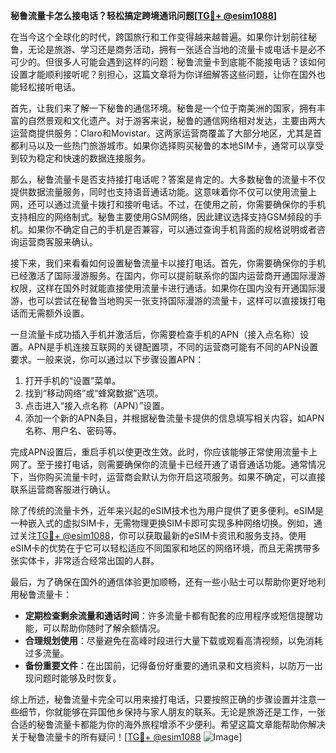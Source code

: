 **秘鲁流量卡怎么接电话？轻松搞定跨境通讯问题[[TG💪+ @esim1088](https://t.me/s/esim1088)]**

在当今这个全球化的时代，跨国旅行和工作变得越来越普遍。如果你计划前往秘鲁，无论是旅游、学习还是商务活动，拥有一张适合当地的流量卡或电话卡是必不可少的。但很多人可能会遇到这样的问题：秘鲁流量卡到底能不能接电话？该如何设置才能顺利接听呢？别担心，这篇文章将为你详细解答这些问题，让你在国外也能轻松接听电话。

首先，让我们来了解一下秘鲁的通信环境。秘鲁是一个位于南美洲的国家，拥有丰富的自然景观和文化遗产。对于游客来说，秘鲁的通信网络相对发达，主要由两大运营商提供服务：Claro和Movistar。这两家运营商覆盖了大部分地区，尤其是首都利马以及一些热门旅游城市。如果你选择购买秘鲁的本地SIM卡，通常可以享受到较为稳定和快速的数据连接服务。

那么，秘鲁流量卡是否支持接打电话呢？答案是肯定的。大多数秘鲁的流量卡不仅提供数据流量服务，同时也支持语音通话功能。这意味着你不仅可以使用流量上网，还可以通过流量卡拨打和接听电话。不过，在使用之前，你需要确保你的手机支持相应的网络制式。秘鲁主要使用GSM网络，因此建议选择支持GSM频段的手机。如果你不确定自己的手机是否兼容，可以通过查询手机背面的规格说明或者咨询运营商客服来确认。

接下来，我们来看看如何设置秘鲁流量卡以接打电话。首先，你需要确保你的手机已经激活了国际漫游服务。在国内，你可以提前联系你的国内运营商开通国际漫游权限，这样在国外时就能直接使用流量卡进行通话。如果你在国内没有开通国际漫游，也可以尝试在秘鲁当地购买一张支持国际漫游的流量卡，这样可以直接拨打电话而无需额外设置。

一旦流量卡成功插入手机并激活后，你需要检查手机的APN（接入点名称）设置。APN是手机连接互联网的关键配置项，不同的运营商可能有不同的APN设置要求。一般来说，你可以通过以下步骤设置APN：

1. 打开手机的“设置”菜单。
2. 找到“移动网络”或“蜂窝数据”选项。
3. 点击进入“接入点名称（APN）”设置。
4. 添加一个新的APN条目，并根据秘鲁流量卡提供的信息填写相关内容，如APN名称、用户名、密码等。

完成APN设置后，重启手机以使更改生效。此时，你应该能够正常使用流量卡上网了。至于接打电话，则需要确保你的流量卡已经开通了语音通话功能。通常情况下，当你购买流量卡时，运营商会默认为你开启这项服务。如果不确定，可以直接联系运营商客服进行确认。

除了传统的流量卡外，近年来兴起的eSIM技术也为用户提供了更多便利。eSIM是一种嵌入式的虚拟SIM卡，无需物理更换SIM卡即可实现多种网络切换。例如，通过关注[TG💪+ @esim1088](https://t.me/s/esim1088)，你可以获取最新的eSIM卡资讯和服务支持。使用eSIM卡的优势在于它可以轻松适应不同国家和地区的网络环境，而且无需携带多张实体卡，非常适合经常出国的人群。

最后，为了确保在国外的通信体验更加顺畅，还有一些小贴士可以帮助你更好地利用秘鲁流量卡：

- **定期检查剩余流量和通话时间**：许多流量卡都有配套的应用程序或短信提醒功能，可以帮助你随时了解余额情况。
- **合理规划使用**：尽量避免在高峰时段进行大量下载或观看高清视频，以免消耗过多流量。
- **备份重要文件**：在出国前，记得备份好重要的通讯录和文档资料，以防万一出现问题时能够及时恢复。

综上所述，秘鲁流量卡完全可以用来接打电话，只要按照正确的步骤设置并注意一些细节，你就能够在异国他乡保持与家人朋友的联系。无论是旅游还是工作，一张合适的秘鲁流量卡都能为你的海外旅程增添不少便利。希望这篇文章能帮助你解决关于秘鲁流量卡的所有疑问！[[TG💪+ @esim1088](https://t.me/s/esim1088) ![Image](https://i.postimg.cc/4NQfJmqS/Snipaste-2025-05-13-00-14-12.png)]